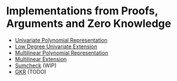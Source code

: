 # Implementations from Proofs, Arguments and Zero Knowledge

- [Univariate Polynomial Representation]()
- [Low Degree Univariate Extension]()
- [Multilinear Polynomial Representation]()
- [Multilinear Extension]()
- [Sumcheck]() (WIP)
- [GKR]() (TODO)